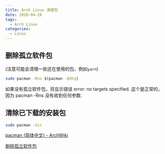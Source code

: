```yaml
---
title: Arch Linux 清理包
date: 2020-04-26
tags:
  - Arch Linux
categories:
  - Linux
---
```


## 删除孤立软件包

(注意可能会清理一些还在使用的包，例如`yarn`)

```bash
sudo pacman -Rns $(pacman -Qdtq)
```

如果没有孤立软件包，将显示错误 error: no targets specified. 这个是正常的，因为 pacman -Rns 没有收到任何参数.

## 清除已下载的安装包

```bash
sudo pacman -Scc
```

[pacman (简体中文) - ArchWiki](https://wiki.archlinux.org/index.php/Pacman_(%E7%AE%80%E4%BD%93%E4%B8%AD%E6%96%87)#%E5%88%A0%E9%99%A4%E8%BD%AF%E4%BB%B6%E5%8C%85)

[删除孤立软件包](https://wiki.archlinux.org/index.php/Pacman_(%E7%AE%80%E4%BD%93%E4%B8%AD%E6%96%87)/Tips_and_tricks_(%E7%AE%80%E4%BD%93%E4%B8%AD%E6%96%87)#%E5%88%A0%E9%99%A4%E5%AD%A4%E7%AB%8B%E8%BD%AF%E4%BB%B6%E5%8C%85)
